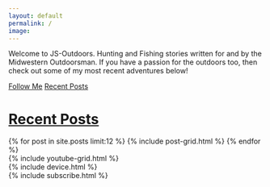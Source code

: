 ```yaml
---
layout: default
permalink: /
image:
---
```


<div id="content" class="main">

  <div class="page-lead" style="background-image:url(/images/2017-king-salmon.jpg)">
      <div class="page-lead-content">
        <div class="page-lead-title">
          <!-- <img src="images/JS_OUTDOORS_long_logo.jpg" alt=""> -->
          <p>Welcome to JS-Outdoors. Hunting and Fishing stories written for and by the Midwestern Outdoorsman. If you have a passion for the outdoors too, then check out some of my most recent adventures below!</p>
          <a class="btn" target="_blank" href="#instagram">Follow Me</a>
          <a class="btn btn-accent" href="#posts">Recent Posts</a>
        </div>
      </div>
  </div>

<div id="main" role="main" id="posts">
  <h1><a href="{{ domain }}/blog.html">Recent Posts</a></h1>
    <div class="tiles">
      {% for post in site.posts limit:12 %}
          {% include post-grid.html %}
      {% endfor %}
    </div>
</div>

<div class="section">
  <div class="wide">
      {% include youtube-grid.html %}
  </div>
</div>

<div id="instagram" class="">
  {% include device.html %}
</div>

<div class="section">
  {% include subscribe.html %}
</div>

</div>
